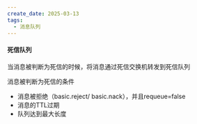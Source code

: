 ```yaml
---
create_date: 2025-03-13
tags:
  - 消息队列
---
```

#### 死信队列

当消息被判断为死信的时候，将消息通过死信交换机转发到死信队列

消息被判断为死信的条件

- 消息被拒绝（basic.reject/ basic.nack），并且requeue=false
- 消息的TTL过期
- 队列达到最大长度

